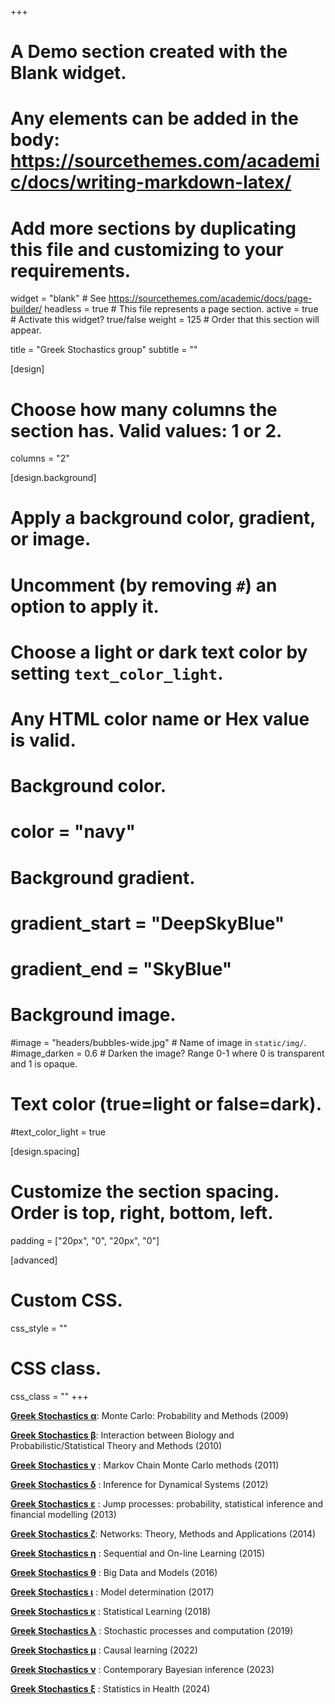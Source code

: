 +++
# A Demo section created with the Blank widget.
# Any elements can be added in the body: https://sourcethemes.com/academic/docs/writing-markdown-latex/
# Add more sections by duplicating this file and customizing to your requirements.

widget = "blank"  # See https://sourcethemes.com/academic/docs/page-builder/
headless = true  # This file represents a page section.
active = true  # Activate this widget? true/false
weight = 125  # Order that this section will appear.

title = "Greek Stochastics group"
subtitle = ""

[design]
  # Choose how many columns the section has. Valid values: 1 or 2.
  columns = "2"

[design.background]
  # Apply a background color, gradient, or image.
  #   Uncomment (by removing `#`) an option to apply it.
  #   Choose a light or dark text color by setting `text_color_light`.
  #   Any HTML color name or Hex value is valid.

  # Background color.
  # color = "navy"
  
  # Background gradient.
  # gradient_start = "DeepSkyBlue"
  # gradient_end = "SkyBlue"
  
  # Background image.
  #image = "headers/bubbles-wide.jpg"  # Name of image in `static/img/`.
  #image_darken = 0.6  # Darken the image? Range 0-1 where 0 is transparent and 1 is opaque.

  # Text color (true=light or false=dark).
  #text_color_light = true

[design.spacing]
  # Customize the section spacing. Order is top, right, bottom, left.
  padding = ["20px", "0", "20px", "0"]

[advanced]
 # Custom CSS. 
 css_style = ""
 
 # CSS class.
 css_class = ""
+++

[**Greek Stochastics α**](http://www.stochastics.gr/meetings/alpha/index.html): Monte Carlo: Probability and Methods (2009)

[**Greek Stochastics β**](http://www.stochastics.gr/meetings/beta/index.html): Interaction between Biology and Probabilistic/Statistical Theory and Methods (2010)

[**Greek Stochastics γ**](http://www.stochastics.gr/meetings/gamma/index.html) : Markov Chain Monte Carlo methods (2011)

[**Greek Stochastics δ**](http://www.stochastics.gr/meetings/delta/index.html) : Inference for Dynamical Systems (2012)

[**Greek Stochastics ε**](http://www.stochastics.gr/meetings/epsilon/index.html) : Jump processes: probability, statistical inference and financial modelling (2013)

[**Greek Stochastics ζ**](http://www.stochastics.gr/meetings/zeta/index.html): Networks: Theory, Methods and Applications (2014)

[**Greek Stochastics η**](http://www.stochastics.gr/meetings/eta/index.html) : Sequential and On-line Learning (2015)

[**Greek Stochastics θ**](http://www.stochastics.gr/meetings/theta/index.html) : Big Data and Models (2016)

[**Greek Stochastics ι**](http://www.stochastics.gr/meetings/iota/) : Model determination (2017)

[**Greek Stochastics κ**](http://www.stochastics.gr/meetings/kappa/) : Statistical Learning (2018)

[**Greek Stochastics λ**](http://www.stochastics.gr/meetings/lambda/) : Stochastic processes and computation (2019)

[**Greek Stochastics μ**](http://stochastics.gr/meetings/mu/) : Causal learning (2022)


[**Greek Stochastics ν**](http://stochastics.gr/meetings/nu/) : Contemporary Bayesian inference (2023)


[**Greek Stochastics ξ**](http://stochastics.gr/meetings/ksi/) : Statistics in Health (2024)